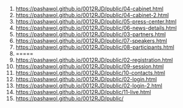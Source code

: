 <!-- https://github.com/pashawol/0012RJD -->
1. <https://pashawol.github.io/0012RJD/public/04-cabinet.html>
1. <https://pashawol.github.io/0012RJD/public/04-cabinet-2.html>
1. <https://pashawol.github.io/0012RJD/public/05-press-center.html>
1. <https://pashawol.github.io/0012RJD/public/06-news-details.html>
1. <https://pashawol.github.io/0012RJD/public/03-partners.html>
1. <https://pashawol.github.io/0012RJD/public/07-speakers.html>
1. <https://pashawol.github.io/0012RJD/public/08-participants.html>
1. =====
1. <https://pashawol.github.io/0012RJD/public/02-registration.html>
1. <https://pashawol.github.io/0012RJD/public/09-session.html>
1. <https://pashawol.github.io/0012RJD/public/10-contacts.html>
1. <https://pashawol.github.io/0012RJD/public/02-login.html>
1. <https://pashawol.github.io/0012RJD/public/02-login-2.html>
1. <https://pashawol.github.io/0012RJD/public/11-live.html>
2. <https://pashawol.github.io/0012RJD/public/>

